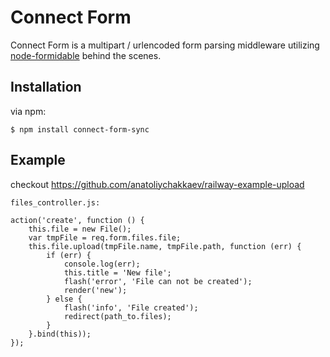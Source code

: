 
# Connect Form

Connect Form is a multipart / urlencoded form parsing middleware utilizing [node-formidable](http://github.com/felixge/node-formidable) behind the scenes.

## Installation

via npm:

	$ npm install connect-form-sync

## Example

checkout https://github.com/anatoliychakkaev/railway-example-upload

    files_controller.js:

    action('create', function () {
        this.file = new File();
        var tmpFile = req.form.files.file;
        this.file.upload(tmpFile.name, tmpFile.path, function (err) {
            if (err) {
                console.log(err);
                this.title = 'New file';
                flash('error', 'File can not be created');
                render('new');
            } else {
                flash('info', 'File created');
                redirect(path_to.files);
            }
        }.bind(this));
    });
